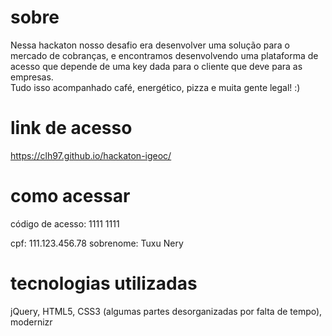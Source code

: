 # sobre
Nessa hackaton nosso desafio era desenvolver uma solução para o mercado de cobranças, e encontramos desenvolvendo uma plataforma de acesso que depende de uma key dada para o cliente que deve para as empresas.
<br>
Tudo isso acompanhado café, energético, pizza e muita gente legal! :)

# link de acesso
https://clh97.github.io/hackaton-igeoc/

# como acessar
código de acesso:
1111 1111

cpf:
111.123.456.78
sobrenome:
Tuxu Nery

# tecnologias utilizadas
jQuery, HTML5, CSS3 (algumas partes desorganizadas por falta de tempo), modernizr
